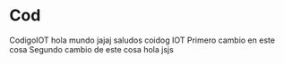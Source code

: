 # Cod
CodigoIOT
hola mundo 
jajaj
saludos coidog IOT
Primero cambio en este cosa 
Segundo cambio de este cosa 
hola jsjs

